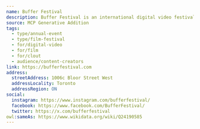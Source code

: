 ```yaml
---
name: Buffer Festival
description: Buffer Festival is an international digital video festival, held annually in Toronto, Ontario.
source: MCP Generative Addition
tags:
  - type/annual-event
  - type/film-festival
  - for/digital-video
  - for/film
  - for/clout
  - audience/content-creators
link: https://bufferfestival.com
address:
  streetAddress: 1006c Bloor Street West
  addressLocality: Toronto
  addressRegion: ON
social:
  instagram: https://www.instagram.com/bufferfestival/
  facebook: https://www.facebook.com/BufferFestival/
  twitter: https://x.com/bufferfestival
owl:sameAs: https://www.wikidata.org/wiki/Q24190585
---
```

